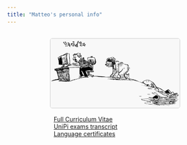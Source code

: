 ```yaml
---
title: "Matteo's personal info"
---
```









<!--
* [Full Curriculum Vitae](https://matteogiorgi.github.io/cv/src/cv.pdf)
* [Exams transcript](assets/exams.pdf)
* [Language certificates](assets/cert.pdf)
-->

<p align="center" style="margin-top:30px">
  <img width="60%" style="border:1px solid #CCCCCC; border-radius:5px" src="assets/evolution.png"/>
</p>

<!--
<div class="boxed"; style="margin-top:5px; margin-left:20%; margin-right:20%">
  <li><a href="https://matteogiorgi.github.io/cv/src/cv.pdf">Full Curriculum Vitae</a>&nbsp</li>
  <li><a href="assets/exams.pdf">UniPi exams transcript</a></li>
  <li><a href="assets/cert.pdf">Language certificates</a>&nbsp</li>
</div>
-->

<div class="boxed"; style="margin-top:5px; margin-left:20%; margin-right:20%">
  <i class="fas fa-signature"></i>&nbsp&nbsp<a href="https://matteogiorgi.github.io/cv/src/cv.pdf">Full Curriculum Vitae</a>&nbsp</br>
  <i class="fas fa-graduation-cap"></i>&nbsp&nbsp<a href="assets/exams.pdf">UniPi exams transcript</a></br>
  <i class="fas fa-spell-check"></i>&nbsp&nbsp<a href="assets/cert.pdf">Language certificates</a>&nbsp</br>
</div>
